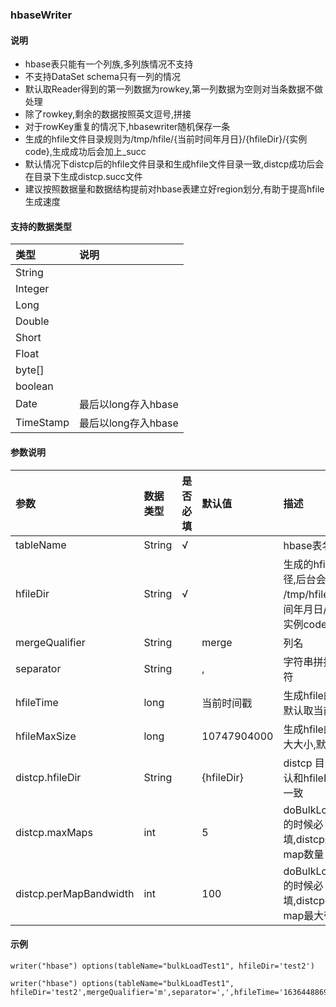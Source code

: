 ### hbaseWriter

#### 说明
* hbase表只能有一个列族,多列族情况不支持
* 不支持DataSet schema只有一列的情况
* 默认取Reader得到的第一列数据为rowkey,第一列数据为空则对当条数据不做处理
* 除了rowkey,剩余的数据按照英文逗号,拼接
* 对于rowKey重复的情况下,hbasewriter随机保存一条
* 生成的hfile文件目录规则为/tmp/hfile/{当前时间年月日}/{hfileDir}/{实例code},生成成功后会加上_succ
* 默认情况下distcp后的hfile文件目录和生成hfile文件目录一致,distcp成功后会在目录下生成distcp.succ文件
* 建议按照数据量和数据结构提前对hbase表建立好region划分,有助于提高hfile生成速度

#### 支持的数据类型
| 类型       | 说明    | 
| :-----    | :-----  | 
| String    |   |
| Integer   |   |
| Long      |   |
| Double    |   |
| Short     |   |
| Float     |   |
| byte[]    |   |
| boolean   |   |
| Date      |最后以long存入hbase |
| TimeStamp |最后以long存入hbase |

#### 参数说明

| 参数                       | 数据类型    | 是否必填|  默认值        |描述         |
  | :-----                  | :-----  | :------| :------         | :------      | 
| tableName                 | String  | √      |                 |hbase表名  |
| hfileDir                  | String  | √      |                 |生成的hfile的路径,后台会转化成 /tmp/hfile/当前时间年月日/hfileDir/实例code  |
| mergeQualifier            | String  |        |merge            |列名 |
| separator                 | String  |        |,                |字符串拼接的分隔符 |
| hfileTime                 | long    |        |当前时间戳         |生成hfile的时间,默认取当前时间戳 |
| hfileMaxSize              | long    |        |10747904000      |生成hfile的单个最大大小,默认10G |
| distcp.hfileDir           | String  |        |{hfileDir}       |distcp 目录，默认和hfileDir保持一致  |
| distcp.maxMaps            | int     |        |5                |doBulkLoad=true的时候必填,distcp最大map数量 |
| distcp.perMapBandwidth    | int     |        |100              |doBulkLoad=true的时候必填,distcp每个map最大带宽 |
 
#### 示例

```
writer("hbase") options(tableName="bulkLoadTest1", hfileDir='test2')
```

```
writer("hbase") options(tableName="bulkLoadTest1", hfileDir='test2',mergeQualifier='m',separator=',',hfileTime='1636448869098',hfileMaxSize=10747904000,distcp.hfileDir='dist2/test2',distcp.maxMaps=5,distcp.perMapBandwidth=100)
```



 